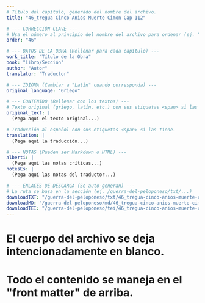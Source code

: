 ```yaml
---
# Título del capítulo, generado del nombre del archivo.
title: "46_tregua Cinco Anios Muerte Cimon Cap 112"

# --- CORRECCIÓN CLAVE ---
# Usa el número al principio del nombre del archivo para ordenar (ej. "05" de "05_conflicto...")
order: "46"

# --- DATOS DE LA OBRA (Rellenar para cada capítulo) ---
work_title: "Título de la Obra"
book: "Libro/Sección"
author: "Autor"
translator: "Traductor"

# --- IDIOMA (Cambiar a "Latín" cuando corresponda) ---
original_language: "Griego"

# --- CONTENIDO (Rellenar con los textos) ---
# Texto original (griego, latín, etc.) con sus etiquetas <span> si las tiene.
original_text: |
  (Pega aquí el texto original...)

# Traducción al español con sus etiquetas <span> si las tiene.
translation: |
  (Pega aquí la traducción...)

# --- NOTAS (Pueden ser Markdown o HTML) ---
alberti: |
  (Pega aquí las notas críticas...)
notesEs: |
  (Pega aquí las notas del traductor...)

# --- ENLACES DE DESCARGA (Se auto-generan) ---
# La ruta se basa en la sección (ej. /guerra-del-peloponeso/txt/...)
downloadTXT: "/guerra-del-peloponeso/txt/46_tregua-cinco-anios-muerte-cimon-cap-112.txt"
downloadMD: "/guerra-del-peloponeso/md/46_tregua-cinco-anios-muerte-cimon-cap-112.md"
downloadTEI: "/guerra-del-peloponeso/tei/46_tregua-cinco-anios-muerte-cimon-cap-112.xml"
---
```

# El cuerpo del archivo se deja intencionadamente en blanco.
# Todo el contenido se maneja en el "front matter" de arriba.